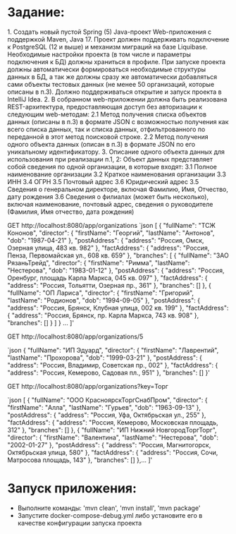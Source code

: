<h1>Задание:</h1>
1. Создать новый пустой Spring (5) Java-проект Web-приложения с поддержкой Maven, Java 17.  
 Проект должен поддерживать подключение к PostgreSQL (12 и выше) и механизм миграций на базе Liquibase.  
 Необходимые настройки проекта (в том числе и параметры подключения к БД) должны храниться в профиле. 
 При запуске проекта должны автоматически формироваться необходимые структуры данных в БД, а так же  
 должны сразу же автоматически добавляться сами объекты тестовых данных (не менее 50 организаций, которые описаны в п.3). 
 Должно поддерживаться открытие и запуск проекта в IntelliJ Idea. 
2. В собранном web-приложении должна быть реализована REST-архитектура, предоставляющая доступ без авторизации 
 к следующим web-методам: 
  2.1 Метод получения списка объектов данных (описаны в п.3) в формате JSON с возможностью получения как всего списка данных,  
   так и списка данных, отфильтрованного по переданной в этот метод поисковой строке. 
  2.2 Метод получения одного объекта данных (описан в п.3) в формате JSON по его уникальному идентификатору. 
3. Описание одного объекта данных для использования при реализации п.1, 2: 
 Объект данных представляет собой сведения по одной организации, в которые входят: 
  3.1 Полное наименование организации 
  3.2 Краткое наименования организации 
  3.3 ИНН 
  3.4 ОГРН 
  3.5 Почтовый адрес 
  3.6 Юридический адрес 
  3.5 Сведения о генеральном директоре, включая Фамилию, Имя, Отчество, дату рождения 
  3.6 Сведения о филиалах (может быть несколько), включая наименование, почтовый адрес,  
   сведения о руководителе (Фамилия, Имя отчество, дата рождения) 




GET http://localhost:8080/app/organizations
`json
[
    {
        "fullName": "ТСЖ Кононов",
        "director": {
            "firstName": "Георгий",
            "lastName": "Антонов",
            "dob": "1987-04-21"
        },
        "postAddress": {
            "address": "Россия, Омск, Озерная улица, 483 кв. 982"
        },
        "factAddress": {
            "address": "Россия, Пенза, Первомайская ул., 608 кв. 659"
        },
        "branches": [
            {
                "fullName": "ЗАО РязаньТрейд",
                "director": {
                    "firstName": "Римма",
                    "lastName": "Нестерова",
                    "dob": "1983-01-12"
                },
                "postAddress": {
                    "address": "Россия, Оренбург, площадь Карла Маркса, 045 кв. 097"
                },
                "factAddress": {
                    "address": "Россия, Тольятти, Озерная пр., 361"
                },
                "branches": []
            },
            {
                "fullName": "ОП Лариса",
                "director": {
                    "firstName": "Григорий",
                    "lastName": "Родионов",
                    "dob": "1994-09-05"
                },
                "postAddress": {
                    "address": "Россия, Брянск, Клубная улица, 002 кв. 199"
                },
                "factAddress": {
                    "address": "Россия, Брянск, пр. Карла Маркса, 743 кв. 908"
                },
                "branches": []
            }
        ]
    } ...
]'
 
GET http://localhost:8080/app/organizations/5

`json
{
    "fullName": "ИП Эдуард",
    "director": {
        "firstName": "Лаврентий",
        "lastName": "Прохорова",
        "dob": "1999-03-21"
    },
    "postAddress": {
        "address": "Россия, Владимир, Советская пр., 002"
    },
    "factAddress": {
        "address": "Россия, Кемерово, Садовая пл., 951"
    },
    "branches": []
}'
 
GET http://localhost:8080/app/organizations?key=Торг

`json
[
    {
        "fullName": "ООО КрасноярскТоргСнабПром",
        "director": {
            "firstName": "Алла",
            "lastName": "Гурьев",
            "dob": "1963-09-13"
        },
        "postAddress": {
            "address": "Россия, Уфа, Октябрьская ул., 255"
        },
        "factAddress": {
            "address": "Россия, Кемерово, Московская площадь, 312"
        },
        "branches": []
    },
    {
        "fullName": "ИП Нижний НовгородТоргТорг",
        "director": {
            "firstName": "Валентина",
            "lastName": "Нестерова",
            "dob": "2002-01-27"
        },
        "postAddress": {
            "address": "Россия, Магнитогорск, Октябрьская улица, 580"
        },
        "factAddress": {
            "address": "Россия, Сочи, Матросова площадь, 143"
        },
        "branches": []
    },...
]'

<h1>Запуск приложения:</h1>
<ul>
 <li>Выполните команды: 'mvn clean', 'mvn install', 'mvn package'</li>
 <li>Запустите docker-compose-debug.yml либо установите его в качестве конфигурации запуска проекта</li>
</ul>
